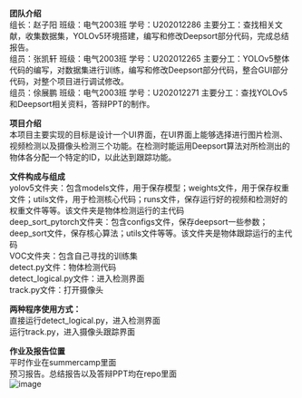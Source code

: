 **团队介绍**  
组长：赵子阳 班级：电气2003班 学号：U202012286 主要分工：查找相关文献，收集数据集，YOLOv5环境搭建，编写和修改Deepsort部分代码，完成总结报告。  
组员：张凯轩 班级：电气2003班 学号：U202012265 主要分工：YOLOv5整体代码的编写，对数据集进行训练，编写和修改Deepsort部分代码，整合GUI部分代码，对整个项目进行调试修改。  
组员：俆展鹏 班级：电气2003班 学号：U202012271 主要分工：查找YOLOv5和Deepsort相关资料，答辩PPT的制作。  

**项目介绍**  
本项目主要实现的目标是设计一个UI界面，在UI界面上能够选择进行图片检测、视频检测以及摄像头检测三个功能。在检测时能运用Deepsort算法对所检测出的物体各分配一个特定的ID，以此达到跟踪功能。

**文件构成与组成**  
yolov5文件夹：包含models文件，用于保存模型；weights文件，用于保存权重文件；utils文件，用于检测核心代码；runs文件，保存运行好的视频和检测好的权重文件等等。该文件夹是物体检测运行的主代码  
deep_sort_pytorch文件夹：包含configs文件，保存deepsort一些参数；deep_sort文件，保存核心算法；utils文件等等。该文件夹是物体跟踪运行的主代码  
VOC文件夹：包含自己寻找的训练集  
detect.py文件：物体检测代码  
detect_logical.py文件：进入检测界面  
track.py文件：打开摄像头  

**两种程序使用方式：**  
直接运行detect_logical.py，进入检测界面  
运行track.py，进入摄像头跟踪界面  

**作业及报告位置**  
平时作业在summercamp里面  
预习报告。总结报告以及答辩PPT均在repo里面  
![image](https://user-images.githubusercontent.com/111260252/190394701-6fca33aa-cee3-4a45-9390-9253a923e19e.png)



